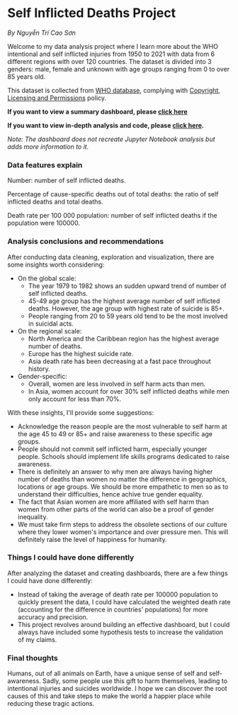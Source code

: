 # Self Inflicted Deaths Project

*By Nguyễn Trí Cao Sơn*

Welcome to my data analysis project where I learn more about the WHO intentional and self inflicted injuries from 1950 to 2021 with data from 6 different regions with over 120 countries. The dataset is divided into 3 genders: male, female and unknown with age groups ranging from 0 to over 85 years old.

This dataset is collected from [WHO database](https://platform.who.int/mortality/themes/theme-details/topics/indicator-groups/indicator-group-details/MDB/self-inflicted-injuries), complying with [Copyright, Licensing and Permissions](https://www.who.int/about/policies/publishing/copyright) policy.

**If you want to view a summary dashboard, please [click here](https://public.tableau.com/shared/SHWD2K24Y?:display_count=n&:origin=viz_share_link)**

**If you want to view in-depth analysis and code, please [click here](https://github.com/nguyentricaoson/Data_project/blob/main/Self%20harm/WHO_suicide_data.ipynb).**

*Note: The dashboard does not recreate Jupyter Notebook analysis but adds more information to it.*
### Data features explain
Number: number of self inflicted deaths.

Percentage of cause-specific deaths out of total deaths: the ratio of self inflicted deaths and total deaths.

Death rate per 100 000 population: number of self inflicted deaths if the population were 100000.
### Analysis conclusions and recommendations
After conducting data cleaning, exploration and visualization, there are some insights worth considering:
- On the global scale:
  - The year 1979 to 1982 shows an sudden upward trend of number of self inflicted deaths.
  - 45-49 age group has the highest average number of self inflicted deaths. However, the age group with highest rate of suicide is 85+.
  - People ranging from 20 to 59 years old tend to be the most involved in suicidal acts.
- On the regional scale:
  - North America and the Caribbean region has the highest average number of deaths.
  - Europe has the highest suicide rate.
  - Asia death rate has been decreasing at a fast pace throughout history.
- Gender-specific:
  - Overall, women are less involved in self harm acts than men.
  - In Asia, women account for over 30% self inflicted deaths while men only account for less than 70%.

With these insights, I'll provide some suggestions:
- Acknowledge the reason people are the most vulnerable to self harm at the age 45 to 49 or 85+ and raise awareness to these specific age groups.
- People should not commit self inflicted harm, especially younger people. Schools should implement life skills programs dedicated to raise awareness.
- There is definitely an answer to why men are always having higher number of deaths than women no matter the difference in geographics, locations or age groups. We should be more empathetic to men so as to understand their difficulties, hence achive true gender equality.
- The fact that Asian women are more affiliated with self harm than women from other parts of the world can also be a proof of gender inequality.
- We must take firm steps to address the obsolete sections of our culture where they lower women's importance and over pressure men. This will definitely raise the level of happiness for humanity.
### Things I could have done differently
After analyzing the dataset and creating dashboards, there are a few things I could have done differently:
- Instead of taking the average of death rate per 100000 population to quickly present the data, I could have calculated the weighted death rate (accounting for the difference in countries' populations) for more accuracy and precision.
- This project revolves around building an effective dashboard, but I could always have included some hypothesis tests to increase the validation of my claims.
### Final thoughts
Humans, out of all animals on Earth, have a unique sense of self and self-awareness. Sadly, some people use this gift to harm themselves, leading to intentional injuries and suicides worldwide. I hope we can discover the root causes of this and take steps to make the world a happier place while reducing these tragic actions.
